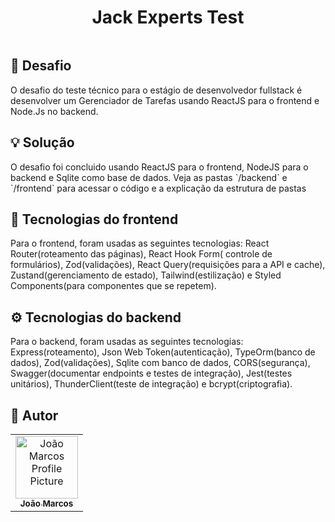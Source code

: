 [TYPESCRIPT__BADGE]: https://img.shields.io/badge/typescript-D4FAFF?style=for-the-badge&logo=typescript
[JSONWEBTOKEN_BADGE]:https://img.shields.io/badge/JWT-black?style=for-the-badge&logo=JSON%20web%20tokens
[ZOD_BADGE]:https://img.shields.io/badge/zod-%233068b7.svg?style=for-the-badge&logo=zod&logoColor=white
[REACT_HOOK_FORM_BADGE]:https://img.shields.io/badge/React%20Hook%20Form-%23EC5990.svg?style=for-the-badge&logo=reacthookform&logoColor=white
[REACT_QUERY_BADGE]:https://img.shields.io/badge/-React%20Query-FF4154?style=for-the-badge&logo=react%20query&logoColor=white
[TAILWIND_BADGE]:https://img.shields.io/badge/tailwindcss-%2338B2AC.svg?style=for-the-badge&logo=tailwind-css&logoColor=white
[STYLED_COMPONENTS]:https://img.shields.io/badge/styled--components-DB7093?style=for-the-badge&logo=styled-components&logoColor=white
[ZUSTAND]:https://img.shields.io/badge/zustand-%2320232a.svg?style=for-the-badge&logo=react&logoColor=%2361DAFB
[REACT_ROUTER]: https://img.shields.io/badge/React_Router-CA4245?style=for-the-badge&logo=react-router&logoColor=white 

<h1 align="center" style="font-weight: bold;">Jack Experts Test</h1>

<div style="display: flex; justify-content:center; gap:10px;">


</div>

<h2>🎯 Desafio</h2>
O desafio do teste técnico para o estágio de desenvolvedor fullstack é desenvolver um
Gerenciador de Tarefas usando ReactJS para o frontend e Node.Js no backend.

<h2>💡 Solução</h2>
O desafio foi concluido usando ReactJS para o frontend, NodeJS para o backend e Sqlite como base de dados. Veja as pastas `/backend` e `/frontend` para acessar o código e a explicação da estrutura de pastas


<h2>🎨 Tecnologias do frontend</h2>

Para o frontend, foram usadas as seguintes tecnologias: React Router(roteamento das páginas), React Hook Form( controle de formulários), Zod(validações), React Query(requisições para a API e cache), Zustand(gerenciamento de estado), Tailwind(estilização) e Styled Components(para componentes que se repetem). 

<h2>⚙️ Tecnologias do backend</h2>
Para o backend, foram usadas as seguintes tecnologias: Express(roteamento), Json Web Token(autenticação), TypeOrm(banco de dados), Zod(validações), Sqlite com banco de dados, CORS(segurança), Swagger(documentar endpoints e testes de integração), Jest(testes unitários), ThunderClient(teste de integração) e bcrypt(criptografia).

<h2>📝 Autor</h2>

<table>
  <tr>
    <td align="center">
      <a href="#">
        <img src="https://avatars.githubusercontent.com/u/86919788?s=400&u=73dc71cd30d55a2a6992434df0fbd0c2bd877298&v=4" width="100px;" alt="João Marcos Profile Picture"/><br>
        <sub>
          <b>João Marcos</b>
        </sub>
      </a>
    </td>
  </tr>
</table>


